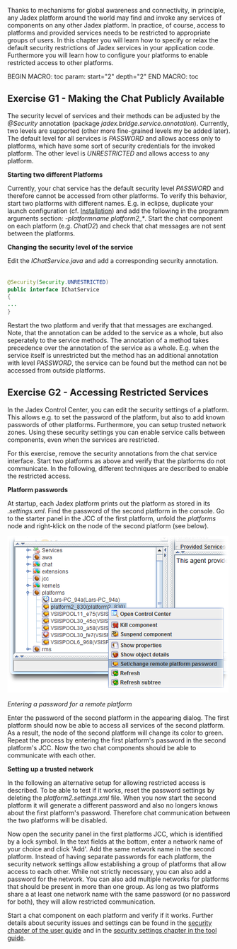 Thanks to mechanisms for global awareness and connectivity, in principle, any Jadex platform around the world may find and invoke any services of components on any other Jadex platform. In practice, of course, access to platforms and provided services needs to be restricted to appropriate groups of users. In this chapter you will learn how to specify or relax the default security restrictions of Jadex services in your application code. Furthermore you will learn how to configure your platforms to enable restricted access to other platforms.

BEGIN MACRO: toc param: start="2" depth="2" END MACRO: toc

<span>Exercise G1 - Making the Chat Publicly Available</span> 
-------------------------------------------------------------

The security lecvel of services and their methods can be adjusted by the *@Security* annotation (package *jadex.bridge.service.annotation*). Currently, two levels are supported (other more fine-grained levels my be added later). The default level for all services is *PASSWORD* and allows access only to platforms, which have some sort of security credentials for the invoked platform. The other level is *UNRESTRICTED* and allows access to any platform.

**Starting two different Platforms**

Currently, your chat service has the default security level *PASSWORD* and therefore cannot be accessed from other platforms. To verify this behavior, start two platforms with different names. E.g. in eclipse, duplicate your launch configuration (cf. <span class="wikiexternallink">[Installation](/02%20Installation)</span>) and add the following in the programm arguments section: *-platformname platform2\_\**. Start the chat component on each platform (e.g. *ChatD2*) and check that chat messages are not sent between the platforms.

**Changing the security level of the service**

Edit the *IChatService.java* and add a corresponding security annotation.


```java

@Security(Security.UNRESTRICTED)
public interface IChatService 
{
...
}

```


Restart the two platform and verify that that messages are exchanged. Note, that the annotation can be added to the service as a whole, but also seperately to the service methods. The annotation of a method takes precedence over the annotation of the service as a whole. E.g. when the service itself is unrestricted but the method has an additional annotation with level *PASSWORD*, the service can be found but the method can not be accessed from outside platforms.

<span>Exercise G2 - Accessing Restricted Services</span> 
--------------------------------------------------------

In the Jadex Control Center, you can edit the security settings of a platform. This allows e.g. to set the password of the platform, but also to add known passwords of other platforms. Furthermore, you can setup trusted network zones. Using these security settings you can enable service calls between components, even when the services are restricted.

For this exercise, remove the security annotations from the chat service interface. Start two platforms as above and verify that the platforms do not communicate. In the following, different techniques are described to enable the restricted access.

<div class="wikimodel-emptyline">

</div>

**Platform passwords**

At startup, each Jadex platform prints out the platform as stored in its *.settings.xml*. Find the password of the second platform in the console. Go to the starter panel in the JCC of the first platform, unfold the *platforms* node and right-klick on the node of the second platform (see below).

![](set_password.png)

*Entering a password for a remote platform*

<div class="wikimodel-emptyline">

</div>

Enter the password of the second platform in the appearing dialog. The first platform should now be able to access all services of the second platform. As a result, the node of the second platform will change its color to green. Repeat the process by entering the first platform's password in the second platform's JCC. Now the two chat components should be able to communicate with each other.

**Setting up a trusted network**

In the following an alternative setup for allowing restricted access is described. To be able to test if it works, reset the password settings by deleting the *platform2.settings.xml* file. When you now start the second platform it will generate a different password and also no longers knows about the first platform's password. Therefore chat communication between the two platforms will be disabled.

Now open the security panel in the first platforms JCC, which is identified by a lock symbol. In the text fields at the bottom, enter a network name of your choice and click 'Add'. Add the same network name in the second platform. Instead of having separate passwords for each platform, the security network settings allow establishing a group of platforms that allow access to each other. While not strictly necessary, you can also add a password for the network. You can also add multiple networks for platforms that should be present in more than one group. As long as two platforms share a at least one network name with the same password (or no password for both), they will allow restricted communication.

Start a chat component on each platform and verify if it works. Further details about security issues and settings can be found in the <span class="wikiexternallink">[security chapter of the user guide](/AC%20User%20Guide/08%20Security)</span> and in the <span class="wikiexternallink">[security settings chapter in the tool guide](/AC%20Tool%20Guide/05%20Security%20Settings%20)</span>.
